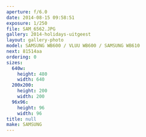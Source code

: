 ```yaml
---
aperture: f/6.0
date: 2014-08-15 09:58:51
exposure: 1/250
file: SAM_6562.JPG
gallery: 2014-holidays-uitgeest
layout: gallery-photo
model: SAMSUNG WB600 / VLUU WB600 / SAMSUNG WB610
next: 81514aa
ordering: 0
sizes:
  640w:
    height: 480
    width: 640
  200x200:
    height: 200
    width: 200
  96x96:
    height: 96
    width: 96
title: null
make: SAMSUNG
---
```

